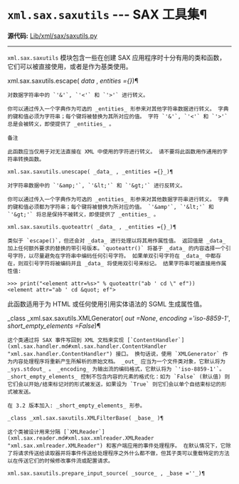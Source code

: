 # `xml.sax.saxutils` \--- SAX 工具集¶

**源代码:** [Lib/xml/sax/saxutils.py](https://github.com/python/cpython/tree/3.12/Lib/xml/sax/saxutils.py)

* * *

`xml.sax.saxutils` 模块包含一些在创建 SAX 应用程序时十分有用的类和函数，它们可以被直接使用，或者是作为基类使用。

xml.sax.saxutils.escape( _data_ , _entities ={}_)¶

    

~~~
对数据字符串中的 `'&'`, `'<'` 和 `'>'` 进行转义。

你可以通过传入一个字典作为可选的 _entities_ 形参来对其他字符串数据进行转义。 字典的键和值必须为字符串；每个键将被替换为其所对应的值。 字符 `'&'`, `'<'` 和 `'>'` 总是会被转义，即使提供了 _entities_ 。

备注

此函数应当仅用于对无法直接在 XML 中使用的字符进行转义。 请不要将此函数用作通用的字符串转换函数。

xml.sax.saxutils.unescape( _data_ , _entities ={}_)¶
~~~
    

~~~
对字符串数据中的 `'&amp;'`, `'&lt;'` 和 `'&gt;'` 进行反转义。

你可以通过传入一个字典作为可选的 _entities_ 形参来对其他数据字符串进行转义。 字典的键和值必须都为字符串；每个键将被替换为所对应的值。 `'&amp'`, `'&lt;'` 和 `'&gt;'` 将总是保持不被转义，即使提供了 _entities_ 。

xml.sax.saxutils.quoteattr( _data_ , _entities ={}_)¶
~~~
    

~~~
类似于 `escape()`，但还会对 _data_ 进行处理以将其用作属性值。 返回值是 _data_ 加上任何额外要求的替换的带引号版本。`quoteattr()` 将基于 _data_ 的内容选择一个引号字符，以尽量避免在字符串中编码任何引号字符。 如果单双引号字符在 _data_ 中都存在，则双引号字符将被编码并且 _data_ 将使用双引号来标记。 结果字符串可被直接用作属性值:
~~~
    
    
~~~shell
>>> print("<element attr=%s>" % quoteattr("ab ' cd \" ef"))
<element attr="ab ' cd &quot; ef">
~~~

此函数适用于为 HTML 或任何使用引用实体语法的 SGML 生成属性值。

_class _xml.sax.saxutils.XMLGenerator( _out =None_, _encoding ='iso-8859-1'_, _short_empty_elements =False_)¶

    

~~~
这个类通过将 SAX 事件写回到 XML 文档来实现 [`ContentHandler`](xml.sax.handler.md#xml.sax.handler.ContentHandler "xml.sax.handler.ContentHandler") 接口。 换句话说，使用 `XMLGenerator` 作为内容处理程序将重新产生所解析的原始文档。 _out_ 应当为一个文件类对象，它默认将为 _sys.stdout_ 。 _encoding_ 为输出流的编码格式，它默认将为 `'iso-8859-1'`。 _short_empty_elements_ 控制不包含内容的元素的格式化：如为 `False` (默认值) 则它们会以开始/结束标记对的形式被发送，如果设为 `True` 则它们会以单个自结束标记的形式被发送。

在 3.2 版本加入: _short_empty_elements_ 形参。

_class _xml.sax.saxutils.XMLFilterBase( _base_ )¶
~~~
    

~~~
这个类被设计用来分隔 [`XMLReader`](xml.sax.reader.md#xml.sax.xmlreader.XMLReader "xml.sax.xmlreader.XMLReader") 和客户端应用的事件处理程序。 在默认情况下，它除了将请求传送给读取器并将事件传送给处理程序之外什么都不做，但其子类可以重载特定的方法以在传送它们的时候修改事件流或配置请求。

xml.sax.saxutils.prepare_input_source( _source_ , _base =''_)¶
~~~
    

~~~
